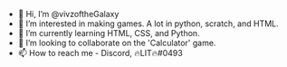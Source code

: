 - 👋 Hi, I’m @vivzoftheGalaxy
- 👀 I’m interested in making games. A lot in python, scratch, and HTML.
- 🌱 I’m currently learning HTML, CSS, and Python.
- 💞️ I’m looking to collaborate on the 'Calculator' game.
- 📫 How to reach me - Discord, 🔥LIT🔥#0493

<!---
vivzoftheGalaxy/vivzoftheGalaxy is a ✨ special ✨ repository because its `README.md` (this file) appears on your GitHub profile.
You can click the Preview link to take a look at your changes.
--->
